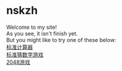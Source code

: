 # nskzh
Welcome to my site!<br>
As you see, it isn't finish yet.<br>
But you might like to try one of these below:<br>
<a href="/calc/index.html">标准计算器</a><br>
<a href="/game/guessnum/index.html">标准猜数字游戏</a><br>
<a href="/game/2048/index.html">2048游戏</a>

